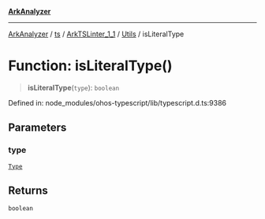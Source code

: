 [**ArkAnalyzer**](../../../../../../../../README.md)

***

[ArkAnalyzer](../../../../../../../../globals.md) / [ts](../../../../../README.md) / [ArkTSLinter\_1\_1](../../../README.md) / [Utils](../README.md) / isLiteralType

# Function: isLiteralType()

> **isLiteralType**(`type`): `boolean`

Defined in: node\_modules/ohos-typescript/lib/typescript.d.ts:9386

## Parameters

### type

[`Type`](../../../../../interfaces/Type.md)

## Returns

`boolean`
